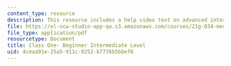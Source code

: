 ```yaml
---
content_type: resource
description: This resource includes a help video text on advanced intermediate class.
file: https://ol-ocw-studio-app-qa.s3.amazonaws.com/courses/21g-034-media-education-and-the-marketplace-fall-2005/4ceaa91e25a5911c9252b7776b5bbef8_MIT21G_034F05_adv_int.pdf
file_type: application/pdf
resourcetype: Document
title: Class One- Beginner Intermediate Level
uid: 4ceaa91e-25a5-911c-9252-b7776b5bbef8
---
```

